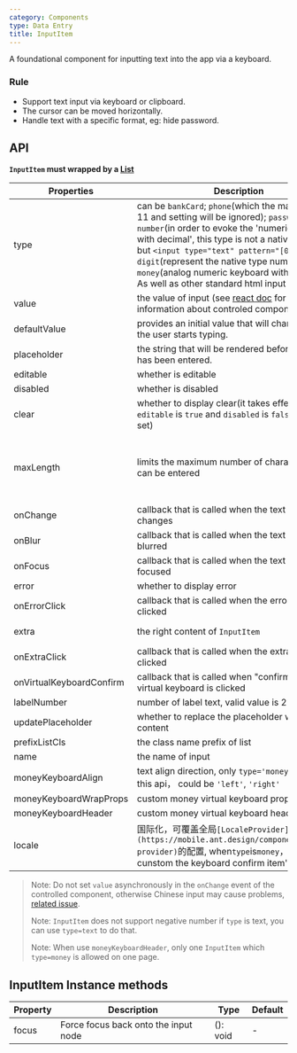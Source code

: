 ```yaml
---
category: Components
type: Data Entry
title: InputItem
---
```


A foundational component for inputting text into the app via a keyboard.

### Rule
- Support text input via keyboard or clipboard.
- The cursor can be moved horizontally.
- Handle text with a specific format, eg: hide password.

## API

**`InputItem` must wrapped by a [List](https://mobile.ant.design/components/list)**

Properties | Description | Type | Default
-----------|------------|------|--------
| type    | can be `bankCard`; `phone`(which the maxLength is 11 and setting will be ignored); `password`; `number`(in order to evoke the 'numeric keyboard with decimal', this type is not a native number, but `<input type="text" pattern="[0-9]*"/>`); `digit`(represent the native type number); `money`(analog numeric keyboard with decimal); As well as other standard html input type values. | String |  `text`  |
| value | the value of input (see [react doc](https://facebook.github.io/react/docs/forms.html) for more information about controled component)  | String | |
| defaultValue | provides an initial value that will change when the user starts typing. | String |  -  |
| placeholder  | the string that will be rendered before text input has been entered. | String | ''  |
| editable    | whether is editable        | bool |  true  |
| disabled    | whether is disabled       | bool |  false  |
| clear      |  whether to display clear(it takes effect only `editable` is `true` and `disabled` is `false` has been set) | bool | false  |
| maxLength      |  limits the maximum number of characters that can be entered      | number |  valid for "text, email, search, password, tel, or url" . https://developer.mozilla.org/zh-TW/docs/Web/HTML/Element/input, https://github.com/ant-design/ant-design-mobile/issues/2966 |
| onChange    | callback that is called when the text input's text changes | (val: string): void |  -  |
| onBlur     | callback that is called when the text input is blurred | (val: string): void |   -  |
| onFocus    | callback that is called when the text input is focused | (val: string): void |  -  |
| error       | whether to display error       | bool |  false  |
| onErrorClick   | callback that is called when the error icon is clicked  | (e: Object): void |   |
| extra       | the right content of `InputItem`   | string or node |  ''  |
| onExtraClick      | callback that is called when the extra content is clicked | (e: Object): void |  |
| onVirtualKeyboardConfirm | callback that is called when "confirm" button of virtual keyboard is clicked | (val: string): void |  |
| labelNumber  | number of label text, valid value is 2 to 7 | number | `5` |
| updatePlaceholder  | whether to replace the placeholder with cleared content | bool | false|
| prefixListCls     |   the class name prefix of list      | String |  `am-list`  |
| name    | the name of input       | String |   |
| moneyKeyboardAlign    | text align direction, only `type='money'` support this api， could be `'left'`, `'right'`       | String |  'right'  |
| moneyKeyboardWrapProps    | custom money virtual keyboard props  | Object | {} |
| moneyKeyboardHeader    | custom money virtual keyboard header  | ReactNode | null |
| locale   | 国际化，可覆盖全局`[LocaleProvider](https://mobile.ant.design/components/locale-provider)`的配置,  when`type`is`money`，can cunstom the keyboard confirm item's label | Object: { confirmLabel } |  无 |

> Note: Do not set `value` asynchronously in the `onChange` event of the controlled component, otherwise Chinese input may cause problems, [related issue](https://github.com/facebook/react/issues/3926).
>
> Note: `InputItem` does not support negative number if `type` is text, you can use `type=text` to do that.
>
> Note: When use `moneyKeyboardHeader`, only one `InputItem` which `type=money` is allowed on one page.

## InputItem Instance methods

Property | Description | Type | Default
----|-----|------|------
| focus    | Force focus back onto the input node  | (): void |  -  |
